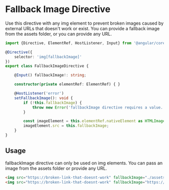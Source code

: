 # Fallback Image Directive

Use this directive with any img element to prevent broken images caused by external URLs that doesn't work or exist. 
You can provide a fallback image from the assets folder, or you can provide any URL.

<ng-code-block-with-header file-name="fallback-image.directive.ts">

```typescript
import {Directive, ElementRef, HostListener, Input} from '@angular/core';

@Directive({
    selector: 'img[fallbackImage]'
})
export class FallbackImageDirective {

    @Input() fallbackImage!: string;

    constructor(private elementRef: ElementRef) { }

    @HostListener('error')
    setFallbackImage(): void {
        if (!this.fallbackImage) {
            throw new Error('fallbackImage directive requires a value. Example: <img src="https://broken-link-that-doesnt-work" fallbackImage="./assets/placeholder.svg" alt="...">');
        }

        const imageElement = this.elementRef.nativeElement as HTMLImageElement;
        imageElement.src = this.fallbackImage;
    }
}
```

</ng-code-block-with-header>

## Usage

fallbackImage directive can only be used on img elements. You can pass an image from the assets folder or provide any URL.

<ng-code-block-with-header>

```html
<img src="https://broken-link-that-doesnt-work" fallbackImage="./assets/placeholder.jpeg" alt="Alt text here">
<img src="https://broken-link-that-doesnt-work" fallbackImage="https://via.placeholder.com/150" alt="Alt text here">
```

</ng-code-block-with-header>
